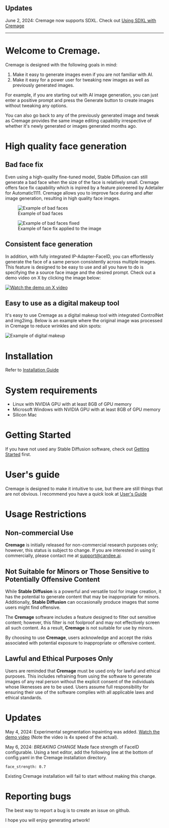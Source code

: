 
## Updates
June 2, 2024: Cremage now supports SDXL. Check out [Using SDXL with Cremage](docs/users_guide/ug_sdxl.md "View the SDXL Guide")

---
# Welcome to Cremage.

Cremage is designed with the following goals in mind:

1. Make it easy to generate images even if you are not familiar with AI.
2. Make it easy for a power user for tweaking new images as well as previously generated images.

For example, if you are starting out with AI image generation, you can just enter a positive prompt and press the Generate button to create images without tweaking any options.

You can also go back to any of the previously generated image and tweak as Cremage provides the same image editing capability irrespective of whether it's newly generated or images generated months ago.

# High quality face generation
## Bad face fix
Even using a high-quality fine-tuned model, Stable Diffusion can still generate a bad face when the size of the face is relatively small. Cremage offers face fix capability which is inpired by a feature pioneered by Adetailer for Automatic1111. Cremage allows you to improve face during and after image generation, resulting in high quality face images.

<figure>
  <img src="docs/images/bad_faces.png" alt="Example of bad faces">
  <figcaption>Example of bad faces</figcaption>
</figure>

<figure>
  <img src="docs/images/bad_faces_fixed.png" alt="Example of bad faces fixed">
  <figcaption>Example of face fix applied to the image</figcaption>
</figure>

## Consistent face generation
In addition, with fully integrated IP-Adapter-FaceID, you can effortlessly generate the face of a same person consistently across multiple images. This feature is designed to be easy to use and all you have to do is specifying the a source face image and the desired prompt.  Check out a demo video on X by clicking the image below:

[![Watch the demo on X video](docs/images/face_generation_demo.jpg)](https://twitter.com/i/status/1787696937124475046)

## Easy to use as a digital makeup tool
It's easy to use Cremage as a digital makeup tool with integrated ControlNet and img2img.
Below is an example where the original image was processed in Cremage to reduce wrinkles and skin spots:

![Example of digital makeup](docs/images/digital_makeup.jpg "Digital makeup")

# Installation
Refer to [Installation Guide](docs/installation_guide.md "View the Installation Guide")

# System requirements
* Linux with NVIDIA GPU with at least 8GB of GPU memory
* Microsoft Windows with NVIDIA GPU with at least 8GB of GPU memory
* Silicon Mac

# Getting Started
If you have not used any Stable Diffusion software, check out [Getting Started](docs/getting_started.md "View Getting Started") first.

# User's guide
Cremage is designed to make it intuitive to use, but there are still things that are not obvious.  I recommend you have a quick look at [User's Guide](docs/users_guide.md "View the User's Guide")

# Usage Restrictions

## Non-commercial Use
**Cremage** is initially released for non-commercial research purposes only; however, this status is subject to change. If you are interested in using it commercially, please contact me at support@candee.ai.

## Not Suitable for Minors or Those Sensitive to Potentially Offensive Content

While **Stable Diffusion** is a powerful and versatile tool for image creation, it has the potential to generate content that may be inappropriate for minors. Additionally, **Stable Diffusion** can occasionally produce images that some users might find offensive.

The **Cremage** software includes a feature designed to filter out sensitive content; however, this filter is not foolproof and may not effectively screen all such content. As a result, **Cremage** is not suitable for use by minors.

By choosing to use **Cremage**, users acknowledge and accept the risks associated with potential exposure to inappropriate or offensive content.

## Lawful and Ethical Purposes Only

Users are reminded that **Cremage** must be used only for lawful and ethical purposes. This includes refraining from using the software to generate images of any real person without the explicit consent of the individuals whose likenesses are to be used. Users assume full responsibility for ensuring their use of the software complies with all applicable laws and ethical standards.

# Updates
May 4, 2024: Experimental segmentation inpainting was added.
[Watch the demo video](docs/videos/segmentation_inpainting_4x_speed.mp4)
(Note the video is 4x speed of the actual).

May 6, 2024: *BREAKING CHANGE*  Made face strength of FaceID configurable. Using a text editor, add the following line at the bottom of config.yaml in the Cremage installation directory.

```
face_strength: 0.7
```

Existing Cremage installation will fail to start without making this change.

# Reporting bugs
The best way to report a bug is to create an issue on github.

I hope you will enjoy generating artwork!